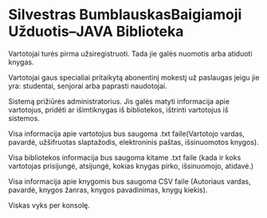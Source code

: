 # Silvestras BumblauskasBaigiamoji Užduotis–JAVA Biblioteka
Vartotojai turės pirma užsiregistruoti. Tada jie galės nuomotis arba atiduoti knygas.

Vartotojai gaus specialiai pritaikytą abonentinį mokestį už paslaugas jeigu jie yra: studentai, senjorai arba paprasti naudotojai.

Sistemą prižiūrės administratorius. Jis galės matyti informacija apie vartotojus, pridėti ar išimtiknygas iš bibliotekos, ištrinti vartotojus iš sistemos.

Visa informacija apie vartotojus bus saugoma .txt faile(Vartotojo vardas, pavardė, užšifruotas slaptažodis, elektroninis paštas, išsinuomotos knygos).

Visa bibliotekos informacija bus saugoma kitame .txt faile (kada ir koks vartotojas  prisijungė, atsijungė, kokias knygas pirko, išsinuomojo, atidavė.)

Visa informacija apie knygomis bus saugoma CSV faile (Autoriaus vardas, pavardė, knygos žanras, knygos pavadinimas, knygų kiekis).

Viskas vyks per konsolę.
